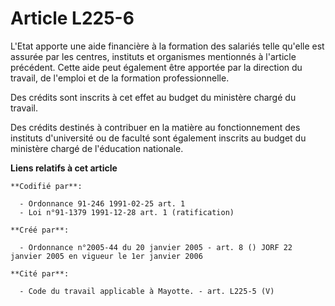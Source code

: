 # Article L225-6

L'Etat apporte une aide financière à la formation des salariés telle qu'elle est assurée par les centres, instituts et
organismes mentionnés à l'article précédent. Cette aide peut également être apportée par la direction du travail, de l'emploi
et de la formation professionnelle.

Des crédits sont inscrits à cet effet au budget du ministère chargé du travail.

Des crédits destinés à contribuer en la matière au fonctionnement des instituts d'université ou de faculté sont également
inscrits au budget du ministère chargé de l'éducation nationale.

**Liens relatifs à cet article**

	**Codifié par**:

	  - Ordonnance 91-246 1991-02-25 art. 1
	  - Loi n°91-1379 1991-12-28 art. 1 (ratification)

	**Créé par**:

	  - Ordonnance n°2005-44 du 20 janvier 2005 - art. 8 () JORF 22 janvier 2005 en vigueur le 1er janvier 2006

	**Cité par**:

	  - Code du travail applicable à Mayotte. - art. L225-5 (V)
